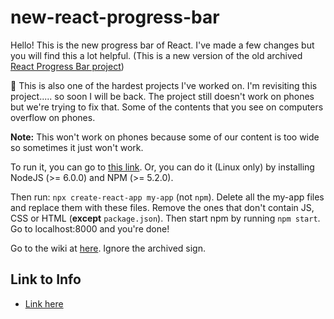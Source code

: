 # new-react-progress-bar

Hello! This is the new progress bar of React. I've made a few changes but you will find this a lot helpful. (This is a new version of the old archived [React Progress Bar project](https://github.com/zixuan75/react-progress-bar))

:rainbow: This is also one of the hardest projects I've worked on.
I'm revisiting this project..... so soon I will be back.
The project still doesn't work on phones but we're trying to fix that. Some of the contents that you see on computers overflow on phones.

**Note:** This won't work on phones because some of our content is too wide so sometimes it just won't work.

To run it, you can go to [this link](https://ymryj.csb.app/).
Or, you can do it (Linux only) by installing NodeJS (>= 6.0.0) and NPM (>= 5.2.0).

Then run: `npx create-react-app my-app` (not `npm`). Delete all the my-app files and replace them with these files. Remove the ones that don't contain JS, CSS or HTML (**except** `package.json`). Then start npm by running `npm start`. Go to localhost:8000 and you're done!

Go to the wiki at [here](https://github.com/zixuan75/react-project/wiki). Ignore the archived sign.

## Link to Info

- [Link here](https://zixuan75.github.io/new-react-progress-bar/info)
